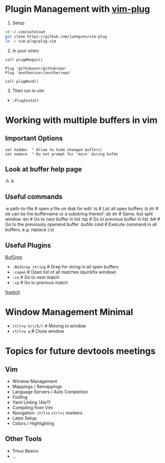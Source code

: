 # Plugin Management with [vim-plug](https://github.com/junegunn/vim-plug)

1. Setup

```bash
cd ~/.vim/autoload
git clone https://github.com/junegunn/vim-plug
ln -s vim-plug/plug.vim
```

2. In your vimrc

```
call plug#begin()

Plug 'githubuser/githubrepo'
Plug 'anotheruser/anotherrepo'

call plug#end()
```

3. Then run in vim

* `:PlugInstall`


# Working with multiple buffers in vim

## Important Options

```
set hidden  " Allow to hide changed buffers!
set nomore  " Do not prompt for 'more' during bufdo
```

## Look at buffer help page

:h :b

## Useful commands

:e path-to-file  # open a file on disk for edit
:ls              # List all open buffers
:b str           # str can be the buffername or a substring thereof
:sb str          # Same, but split window
:bn              # Go to next buffer in list
:bp              # Go to previous buffer in list
:b#              # Go to the previously openend buffer
:bufdo cmd       # Execute command in all buffers, e.g. replace (:s)

## Useful Plugins

[BufGrep](https://github.com/vim-scripts/GrepCommands)

* `:BufGrep string`  # Grep for string in all open buffers
* `:copen` # Open list of all matches (quickfix window)
* `:cn`    # Go to next match
* `:cp`    # Go to previous match

[fswitch](https://github.com/derekwyatt/vim-fswitch)

# Window Management Minimal

* `ctrl+w h/j/k/l`     # Moving to window
* `ctrl+w q`           # Close window

# Topics for future devtools meetings

## Vim
* Window Management
* Mappings / Remappings
* Language Servers / Auto Completion
* Folding
* Yaml Linting (Ale?)
* Compiling from Vim
* Navigation: `ctrl+o` `ctrl+i` markers
* Latex Setup
* Colors / Highlighting

## Other Tools
* Tmux Basics
* ...
